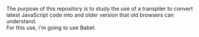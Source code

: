 The purpose of this repository is to study the use of a transpiler to convert latest JavaScript code into and older version that old browsers can understand.  
For this use, i'm going to use Babel.